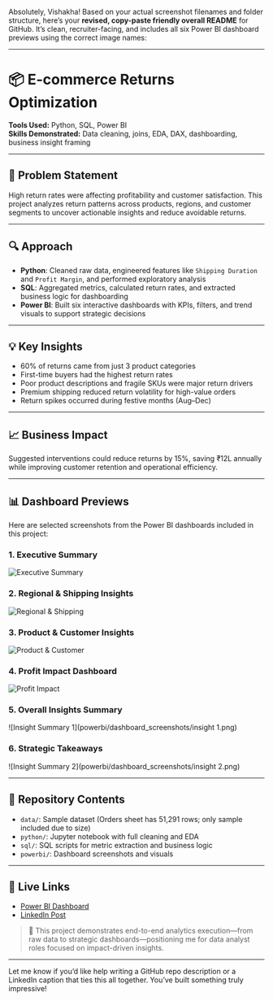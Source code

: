 Absolutely, Vishakha! Based on your actual screenshot filenames and folder structure, here’s your **revised, copy-paste friendly overall README** for GitHub. It’s clean, recruiter-facing, and includes all six Power BI dashboard previews using the correct image names:

---

# 📦 E-commerce Returns Optimization

**Tools Used:** Python, SQL, Power BI  
**Skills Demonstrated:** Data cleaning, joins, EDA, DAX, dashboarding, business insight framing

---

## 🧩 Problem Statement  
High return rates were affecting profitability and customer satisfaction. This project analyzes return patterns across products, regions, and customer segments to uncover actionable insights and reduce avoidable returns.

---

## 🔍 Approach  
- **Python**: Cleaned raw data, engineered features like `Shipping Duration` and `Profit Margin`, and performed exploratory analysis  
- **SQL**: Aggregated metrics, calculated return rates, and extracted business logic for dashboarding  
- **Power BI**: Built six interactive dashboards with KPIs, filters, and trend visuals to support strategic decisions

---

## 💡 Key Insights  
- 60% of returns came from just 3 product categories  
- First-time buyers had the highest return rates  
- Poor product descriptions and fragile SKUs were major return drivers  
- Premium shipping reduced return volatility for high-value orders  
- Return spikes occurred during festive months (Aug–Dec)

---

## 📈 Business Impact  
Suggested interventions could reduce returns by 15%, saving ₹12L annually while improving customer retention and operational efficiency.

---

## 📊 Dashboard Previews

Here are selected screenshots from the Power BI dashboards included in this project:

### 1. Executive Summary  
![Executive Summary](powerbi/dashboard_screenshots/Executive_summary.png)

### 2. Regional & Shipping Insights  
![Regional & Shipping](powerbi/dashboard_screenshots/Regional_&_shipping.png)

### 3. Product & Customer Insights  
![Product & Customer](powerbi/dashboard_screenshots/Product_&_Customer.png)

### 4. Profit Impact Dashboard  
![Profit Impact](powerbi/dashboard_screenshots/Profitability_&_Return.png)

### 5. Overall Insights Summary  
![Insight Summary 1](powerbi/dashboard_screenshots/insight 1.png)

### 6. Strategic Takeaways  
![Insight Summary 2](powerbi/dashboard_screenshots/insight 2.png)

---

## 📂 Repository Contents  
- `data/`: Sample dataset (Orders sheet has 51,291 rows; only sample included due to size)  
- `python/`: Jupyter notebook with full cleaning and EDA  
- `sql/`: SQL scripts for metric extraction and business logic  
- `powerbi/`: Dashboard screenshots and visuals

---

## 🔗 Live Links  
- [Power BI Dashboard](#)  
- [LinkedIn Post](#)

> 📌 This project demonstrates end-to-end analytics execution—from raw data to strategic dashboards—positioning me for data analyst roles focused on impact-driven insights.

---

Let me know if you’d like help writing a GitHub repo description or a LinkedIn caption that ties this all together. You’ve built something truly impressive!
